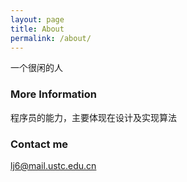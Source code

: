 ```yaml
---
layout: page
title: About
permalink: /about/
---
```


一个很闲的人

### More Information

程序员的能力，主要体现在设计及实现算法

### Contact me

[lj6@mail.ustc.edu.cn](mailto:email@domain.com)
